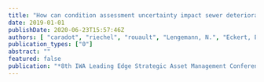 ```yaml
---
title: "How can condition assessment uncertainty impact sewer deterioration modelling?"
date: 2019-01-01
publishDate: 2020-06-23T15:57:46Z
authors: [ "caradot", "riechel", "rouault", "Lengemann, N.", "Eckert, E.", "Ringe, A.", "Clemens, F.", "Cherqui, F." ]
publication_types: ["0"]
abstract: ""
featured: false
publication: "*8th IWA Leading Edge Strategic Asset Management Conference*"
---
```



